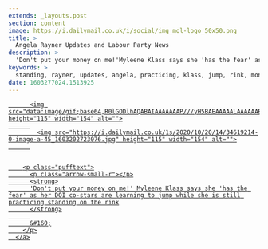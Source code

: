 ```yaml
--- 
extends: _layouts.post 
section: content 
image: https://i.dailymail.co.uk/i/social/img_mol-logo_50x50.png 
title: > 
  Angela Rayner Updates and Labour Party News 
description: > 
  'Don't put your money on me!'Myleene Klass says she 'has the fear' as her DOI co-stars are learning to jump while she is still practicing standing on the rink 
keywords: > 
  standing, rayner, updates, angela, practicing, klass, jump, rink, money, dont, myleene, fear, learning, labour, party 
date: 1603277024.1513925 
--- 
```

<a href="/tvshowbiz/article-8859677/Myleene-Klass-says-fear-DOI-stars-learning-jump.html">

          <img src="data:image/gif;base64,R0lGODlhAQABAIAAAAAAAP///yH5BAEAAAAALAAAAAABAAEAAAIBRAA7" height="115" width="154" alt="">
          
            <img src="https://i.dailymail.co.uk/1s/2020/10/20/14/34619214-0-image-a-45_1603202723076.jpg" height="115" width="154" alt="">
          


        <p class="pufftext">
          <p class="arrow-small-r"></p>
          <strong>
          'Don't put your money on me!' Myleene Klass says she 'has the fear' as her DOI co-stars are learning to jump while she is still practicing standing on the rink
          </strong>
          
          &#160;
        </p>
      </a>